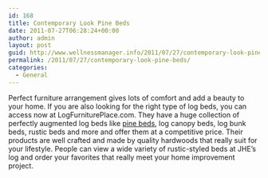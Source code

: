 ```yaml
---
id: 168
title: Contemporary Look Pine Beds
date: 2011-07-27T06:28:24+00:00
author: admin
layout: post
guid: http://www.wellnessmanager.info/2011/07/27/contemporary-look-pine-beds/
permalink: /2011/07/27/contemporary-look-pine-beds/
categories:
  - General
---
```

Perfect furniture arrangement gives lots of comfort and add a beauty to your home. If you are also looking for the right type of log beds, you can access now at LogFurniturePlace.com. They have a huge collection of perfectly augmented log beds like [pine beds](http://www.logfurnitureplace.com/Log-Beds/c31/index.html), log canopy beds, log bunk beds, rustic beds and more and offer them at a competitive price. Their products are well crafted and made by quality hardwoods that really suit for your lifestyle. People can view a wide variety of rustic-styled beds at JHE&#8217;s log and order your favorites that really meet your home improvement project.